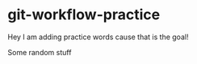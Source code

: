 # git-workflow-practice


Hey I am adding practice words cause that is the goal!

Some random stuff
